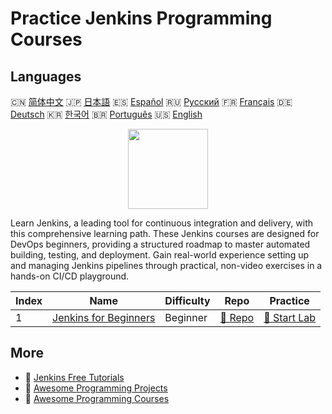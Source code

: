# Practice Jenkins Programming Courses

## Languages

🇨🇳 [简体中文](README_zh.md) 🇯🇵 [日本語](README_ja.md) 🇪🇸 [Español](README_es.md) 🇷🇺 [Русский](README_ru.md) 🇫🇷 [Français](README_fr.md) 🇩🇪 [Deutsch](README_de.md) 🇰🇷 [한국어](README_ko.md) 🇧🇷 [Português](README_pt.md) 🇺🇸 [English](README.md) 

<div align="center">
<img width="128px" src="https://file.labex.io/path/VtELSfa4h1jh.png">
</div>

Learn Jenkins, a leading tool for continuous integration and delivery, with this comprehensive learning path. These Jenkins courses are designed for DevOps beginners, providing a structured roadmap to master automated building, testing, and deployment. Gain real-world experience setting up and managing Jenkins pipelines through practical, non-video exercises in a hands-on CI/CD playground.

|   Index | Name                                                                    | Difficulty   | Repo                                                           | Practice                                                       |
|---------|-------------------------------------------------------------------------|--------------|----------------------------------------------------------------|----------------------------------------------------------------|
|       1 | [Jenkins for Beginners](https://labex.io/courses/jenkins-for-beginners) | Beginner     | [🔗 Repo](https://github.com/labex-labs/jenkins-for-beginners) | [🚀 Start Lab](https://labex.io/courses/jenkins-for-beginners) |

## More

- 🔗 [Jenkins Free Tutorials](https://github.com/labex-labs/jenkins-free-tutorials)
- 🔗 [Awesome Programming Projects](https://github.com/labex-labs/awesome-programming-projects)
- 🔗 [Awesome Programming Courses](https://github.com/labex-labs/awesome-programming-courses)


